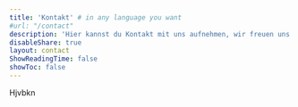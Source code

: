 ```yaml
---
title: 'Kontakt' # in any language you want
#url: "/contact"
description: 'Hier kannst du Kontakt mit uns aufnehmen, wir freuen uns auf deine Nachricht.'
disableShare: true
layout: contact
ShowReadingTime: false
showToc: false
---
```


Hjvbkn
